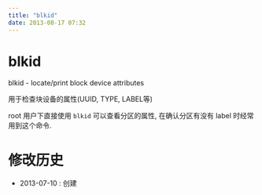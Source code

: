 ```yaml
---
title: "blkid"
date: 2013-08-17 07:32
---
```



# blkid #

blkid - locate/print block device attributes

用于检查块设备的属性(UUID, TYPE, LABEL等)

root 用户下直接使用 `blkid` 可以查看分区的属性, 在确认分区有没有 label 时经常用到这个命令.

# 修改历史 #

* 2013-07-10 : 创建
